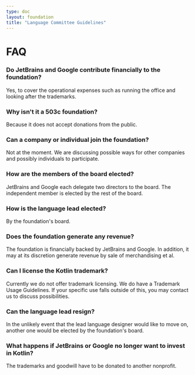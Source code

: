 ```yaml
---
type: doc
layout: foundation
title: "Language Committee Guidelines"
---
```


# FAQ

### Do JetBrains and Google contribute financially to the foundation?
Yes, to cover the operational expenses such as running the office and looking after the trademarks.

### Why isn't it a 503c foundation?

Because it does not accept donations from the public.

### Can a company or individual join the foundation?

Not at the moment. We are discussing possible ways for other companies and possibly individuals to participate.

### How are the members of the board elected?

JetBrains and Google each delegate two directors to the board. The independent member is elected by the rest of the board. 

### How is the language lead elected?

By the foundation's board. 

### Does the foundation generate any revenue?

The foundation is financially backed by JetBrains and Google. In addition, it may at its discretion generate revenue by sale of merchandising et al. 

### Can I license the Kotlin trademark?

Currently we do not offer trademark licensing. We do have a Trademark Usage Guidelines. If your specific use falls outside of this, you may contact us to discuss possibilities.

### Can the language lead resign?

In the unlikely event that the lead language designer would like to move on, another one would be elected by the foundation's board. 

### What happens if JetBrains or Google no longer want to invest in Kotlin?

The trademarks and goodwill have to be donated to another nonprofit.
